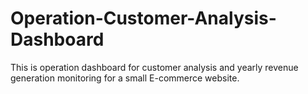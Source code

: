 # Operation-Customer-Analysis-Dashboard
This is operation dashboard for customer analysis and yearly revenue generation monitoring for a small E-commerce website.
